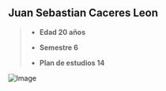 ## Juan Sebastian Caceres Leon 
   > - **Edad 20 años**
   >
   > - **Semestre 6**
   >
   > - **Plan de estudios 14**
   
 ![Image](https://images.clarin.com/2019/06/29/eclipse-total-de-sol-foto___aVMgrb9Eo_1256x620__1.jpg)
